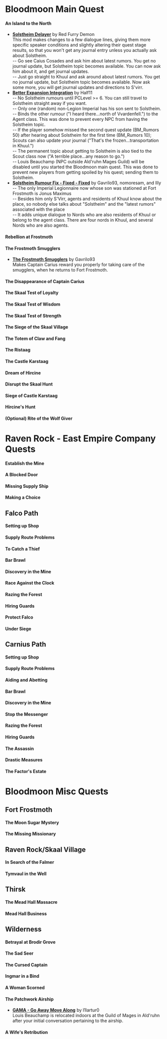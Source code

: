 # Bloodmoon Main Quest
#### An Island to the North
* [**Solstheim Delayer**](https://www.nexusmods.com/morrowind/mods/45988) by Red Furry Demon  
This mod makes changes to a few dialogue lines, giving them more specific speaker conditions and slightly altering their quest stage results, so that you won't get any journal entry unless you actually ask about Solstheim.  
-- Go see Caius Cosades and ask him about latest rumors. You get no journal update, but Solstheim topic becomes available. You can now ask him about it, and get journal updates.  
-- Just go straight to Khuul and ask around about latest rumors. You get no journal update, but Solstheim topic becomes available. Now ask some more, you will get journal updates and directions to S'virr.  
* [**Better Expansion Integration**](https://www.nexusmods.com/morrowind/mods/47068) by Half11  
-- No Solstheim rumours until PCLevel >= 6. You can still travel to Solstheim straight away if you want.  
-- Only one (random) non-Legion Imperial has his son sent to Solstheim.  
-- Binds the other rumour ("I heard there...north of Vvardenfell.") to the Agent class. This was done to prevent every NPC from having the Solstheim topic.  
-- If the player somehow missed the second quest update (BM_Rumors 50) after hearing about Solstheim for the first time (BM_Rumors 10); Scouts can also update your journal ("That's the frozen...transportation in Khuul.")  
-- The permanent topic about getting to Solstheim is also tied to the Scout class now ("A terrible place...any reason to go.")  
-- Louis Beauchamp (NPC outside Ald'ruhn Mages Guild) will be disabled until you started the Bloodmoon main quest. This was done to prevent new players from getting spoiled by his quest; sending them to Solstheim.  
* [**Solstheim Rumour Fix - Fixed - Fixed**](https://www.nexusmods.com/morrowind/mods/47053) by Gavrilo93, nomoresam, and Illy   
-- The only Imperial Legionnaire now whose son was stationed at Fort Frostmoth is Jonus Maximus  
-- Besides him only S'Virr, agents and residents of Khuul know about the place, so nobody else talks about "Solstheim" and the "latest rumors" associated with the place  
-- It adds unique dialogue to Nords who are also residents of Khuul or belong to the agent class. There are four nords in Khuul, and several Nords who are also agents.  

#### Rebellion at Frostmoth
#### The Frostmoth Smugglers
* [**The Frostmoth Smugglers**](https://www.nexusmods.com/morrowind/mods/47409) by Gavrilo93  
Makes Captain Carius reward you properly for taking care of the smugglers, when he returns to Fort Frostmoth.  
#### The Disappearance of Captain Carius

#### The Skaal Test of Loyalty
#### The Skaal Test of Wisdom
#### The Skaal Test of Strength
#### The Siege of the Skaal Village

#### The Totem of Claw and Fang
#### The Ristaag
#### The Castle Karstaag

#### Dream of Hircine
#### Disrupt the Skaal Hunt
#### Siege of Castle Karstaag

#### Hircine's Hunt
#### (Optional) Rite of the Wolf Giver


# Raven Rock - East Empire Company Quests
#### Establish the Mine
#### A Blocked Door
#### Missing Supply Ship
#### Making a Choice

## Falco Path
#### Setting up Shop
#### Supply Route Problems
#### To Catch a Thief
#### Bar Brawl
#### Discovery in the Mine
#### Race Against the Clock
#### Razing the Forest
#### Hiring Guards
#### Protect Falco
#### Under Siege

## Carnius Path
#### Setting up Shop
#### Supply Route Problems
#### Aiding and Abetting
#### Bar Brawl
#### Discovery in the Mine
#### Stop the Messenger
#### Razing the Forest
#### Hiring Guards
#### The Assassin
#### Drastic Measures

#### The Factor's Estate

# Bloodmoon Misc Quests
## Fort Frostmoth
#### The Moon Sugar Mystery
#### The Missing Missionary

## Raven Rock/Skaal Village
#### In Search of the Falmer
#### Tymvaul in the Well

## Thirsk
#### The Mead Hall Massacre
#### Mead Hall Business

## Wilderness
#### Betrayal at Brodir Grove
#### The Sad Seer
#### The Cursed Captain
#### Ingmar in a Bind
#### A Woman Scorned
#### The Patchwork Airship
* [**GAMA - Go Away Move Along**](https://www.nexusmods.com/morrowind/mods/46797) by l1lartur0  
 Louis Beauchamp is relocated indoors at the Guild of Mages in Ald'ruhn after your initial conversation pertaining to the airship.
#### A Wife's Retribution
